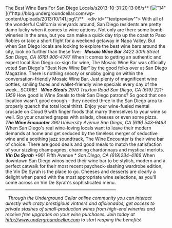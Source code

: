 The Best Wine Bars For San Diego Locals/s2013-10-31 20:13:06/s** [![\"14\"](\"http://blog.undergroundcellar.com/wp-content/uploads/2013/10/141.jpg\")](\"http://blog.undergroundcellar.com/wp-content/uploads/2013/10/141.jpg\")**   <div id="\"textpreview\""> With all of the wonderful California vineyards around, San Diego residents are pretty damn lucky when it comes to wine options. Not only are there some bomb wineries in the area, but you can make a quick day trip up the coast to Paso Robles or take a short flight for a weekend getaway in Napa Valley. But when San Diego locals are looking to explore the best wine bars around the city, look no further than these five:   ***Mosaic Wine Bar*** *3422 30th Street* *San Diego, CA* *(619) 906-4747* When it comes to getting an authentic and expert local San Diego co-sign for wine, The Mosaic Wine Bar was officially voted San Diego\'s \"Best New Wine Bar\" by the good folks over at San Diego Magazine. There is nothing snooty or snobby going on within the conversation-friendly Mosaic Wine Bar. Just plenty of magnificent wine bottles, smiling faces and wallet-friendly wine specials every day of the week...SCORE!   ***Wine Steals*** *2970 Truxtun Road* *San Diego, CA* *(619) 221-1959* How good is Wine Steals to their San Diego patrons? So good that one location wasn\'t good enough - they needed three in the San Diego area to properly quench the total local thirst. Enjoy your wine-fueled mental crusade on Cloud 9 with finger foods that marry themselves to your wine so well. Sip your crushed grapes with salads, cheeses or even some pizza.   ***The Wine Encounter*** *390 University Avenue* *San Diego, CA* *(619) 543-9463* When San Diego\'s real wine-loving locals want to leave their modern demands at home and get seduced by the timeless merger of seductive wine and a soothing jazz soundtrack, The Wine Encounter is their wine bar of choice. There are good deals and good meals to match the satisfaction of your sizzling champagnes, charming chardonnays and mystical merlots.   ***Vin De Syrah*** *901 Fifth Avenue * *San Diego, CA* *(619)234-4166* When downtown San Diego winos need their wine bar to be stylish, modern and a perfect catwalk for their most recent paycheck-slashing wardrobe edition, the Vin De Syrah is the place to go. Cheeses and desserts are clearly a delight when pared with the most appropriate wine selections, as you\'ll come across on Vin De Syrah\'s sophisticated menu.   ______________________________________________________

   *Through the Underground Cellar online community you can interact directly with crazy prestigious vintners and aficionados, get access to private stashes of small-production wines from high-end wineries and receive free upgrades on your wine purchases. Join today at http://www.undergroundcellar.com to start reaping the benefits!*</div>